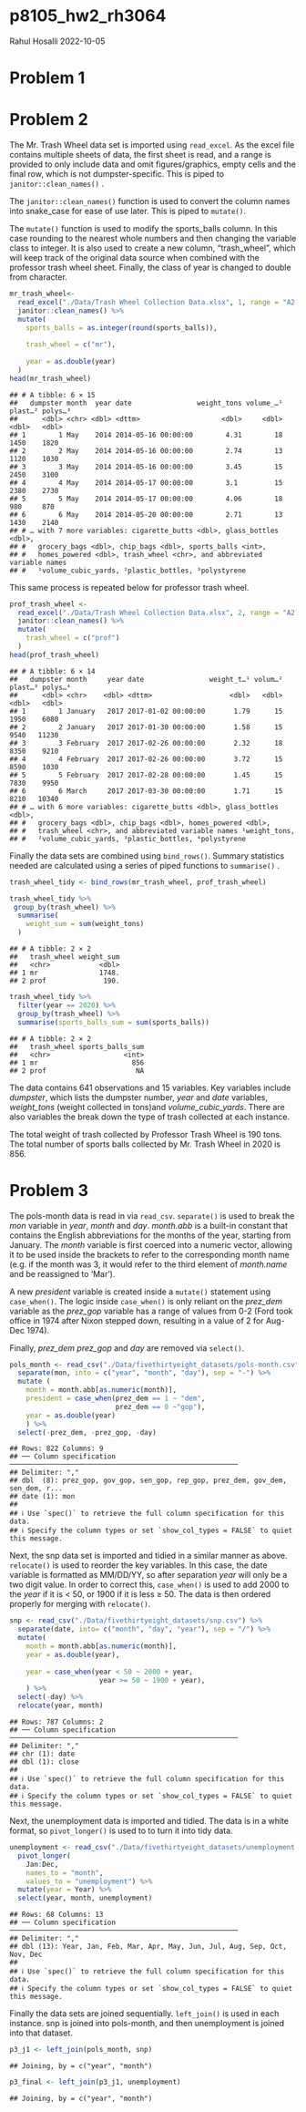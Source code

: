 p8105_hw2_rh3064
================
Rahul Hosalli
2022-10-05

# Problem 1

# Problem 2

The Mr. Trash Wheel data set is imported using `read_excel`. As the
excel file contains multiple sheets of data, the first sheet is read,
and a range is provided to only include data and omit figures/graphics,
empty cells and the final row, which is not dumpster-specific. This is
piped to `janitor::clean_names()` .

The `janitor::clean_names()` function is used to convert the column
names into snake_case for ease of use later. This is piped to
`mutate()`.

The `mutate()` function is used to modify the sports_balls column. In
this case rounding to the nearest whole numbers and then changing the
variable class to integer. It is also used to create a new column,
“trash_wheel”, which will keep track of the original data source when
combined with the professor trash wheel sheet. Finally, the class of
year is changed to double from character.

``` r
mr_trash_wheel<-
  read_excel("./Data/Trash Wheel Collection Data.xlsx", 1, range = "A2:N549") %>%
  janitor::clean_names() %>%
  mutate(
    sports_balls = as.integer(round(sports_balls)),
    
    trash_wheel = c("mr"),
    
    year = as.double(year)
  )
head(mr_trash_wheel)
```

    ## # A tibble: 6 × 15
    ##   dumpster month  year date                weight_tons volume_…¹ plast…² polys…³
    ##      <dbl> <chr> <dbl> <dttm>                    <dbl>     <dbl>   <dbl>   <dbl>
    ## 1        1 May    2014 2014-05-16 00:00:00        4.31        18    1450    1820
    ## 2        2 May    2014 2014-05-16 00:00:00        2.74        13    1120    1030
    ## 3        3 May    2014 2014-05-16 00:00:00        3.45        15    2450    3100
    ## 4        4 May    2014 2014-05-17 00:00:00        3.1         15    2380    2730
    ## 5        5 May    2014 2014-05-17 00:00:00        4.06        18     980     870
    ## 6        6 May    2014 2014-05-20 00:00:00        2.71        13    1430    2140
    ## # … with 7 more variables: cigarette_butts <dbl>, glass_bottles <dbl>,
    ## #   grocery_bags <dbl>, chip_bags <dbl>, sports_balls <int>,
    ## #   homes_powered <dbl>, trash_wheel <chr>, and abbreviated variable names
    ## #   ¹​volume_cubic_yards, ²​plastic_bottles, ³​polystyrene

This same process is repeated below for professor trash wheel.

``` r
prof_trash_wheel <-
  read_excel("./Data/Trash Wheel Collection Data.xlsx", 2, range = "A2:M96") %>%
  janitor::clean_names() %>%
  mutate(
    trash_wheel = c("prof")
  )
head(prof_trash_wheel)
```

    ## # A tibble: 6 × 14
    ##   dumpster month     year date                weight_t…¹ volum…² plast…³ polys…⁴
    ##      <dbl> <chr>    <dbl> <dttm>                   <dbl>   <dbl>   <dbl>   <dbl>
    ## 1        1 January   2017 2017-01-02 00:00:00       1.79      15    1950    6080
    ## 2        2 January   2017 2017-01-30 00:00:00       1.58      15    9540   11230
    ## 3        3 February  2017 2017-02-26 00:00:00       2.32      18    8350    9210
    ## 4        4 February  2017 2017-02-26 00:00:00       3.72      15    8590    1030
    ## 5        5 February  2017 2017-02-28 00:00:00       1.45      15    7830    9950
    ## 6        6 March     2017 2017-03-30 00:00:00       1.71      15    8210   10340
    ## # … with 6 more variables: cigarette_butts <dbl>, glass_bottles <dbl>,
    ## #   grocery_bags <dbl>, chip_bags <dbl>, homes_powered <dbl>,
    ## #   trash_wheel <chr>, and abbreviated variable names ¹​weight_tons,
    ## #   ²​volume_cubic_yards, ³​plastic_bottles, ⁴​polystyrene

Finally the data sets are combined using `bind_rows()`. Summary
statistics needed are calculated using a series of piped functions to
`summarise()` .

``` r
trash_wheel_tidy <- bind_rows(mr_trash_wheel, prof_trash_wheel)

trash_wheel_tidy %>% 
 group_by(trash_wheel) %>%
  summarise(
    weight_sum = sum(weight_tons)
  )
```

    ## # A tibble: 2 × 2
    ##   trash_wheel weight_sum
    ##   <chr>            <dbl>
    ## 1 mr               1748.
    ## 2 prof              190.

``` r
trash_wheel_tidy %>%
  filter(year == 2020) %>%
  group_by(trash_wheel) %>%
  summarise(sports_balls_sum = sum(sports_balls))
```

    ## # A tibble: 2 × 2
    ##   trash_wheel sports_balls_sum
    ##   <chr>                  <int>
    ## 1 mr                       856
    ## 2 prof                      NA

The data contains 641 observations and 15 variables. Key variables
include *dumpster*, which lists the dumpster number, *year* and *date*
variables, *weight_tons* (weight collected in tons)and
*volume_cubic_yards*. There are also variables the break down the type
of trash collected at each instance.

The total weight of trash collected by Professor Trash Wheel is 190
tons. The total number of sports balls collected by Mr. Trash Wheel in
2020 is 856.

# Problem 3

The pols-month data is read in via `read_csv`. `separate()` is used to
break the *mon* variable in *year*, *month* and *day*. *month.abb* is a
built-in constant that contains the English abbreviations for the months
of the year, starting from January. The *month* variable is first
coerced into a numeric vector, allowing it to be used inside the
brackets to refer to the corresponding month name (e.g. if the month was
3, it would refer to the third element of *month.name* and be reassigned
to ‘Mar’).

A new *president* variable is created inside a `mutate()` statement
using `case_when()`. The logic inside `case_when()` is only reliant on
the *prez_dem* variable as the *prez_gop* variable has a range of values
from 0-2 (Ford took office in 1974 after Nixon stepped down, resulting
in a value of 2 for Aug-Dec 1974).

Finally, *prez_dem* *prez_gop* and *day* are removed via `select()`.

``` r
pols_month <- read_csv("./Data/fivethirtyeight_datasets/pols-month.csv") %>%
  separate(mon, into = c("year", "month", "day"), sep = "-") %>%
  mutate (
    month = month.abb[as.numeric(month)],
    president = case_when(prez_dem == 1 ~ "dem",
                          prez_dem == 0 ~"gop"),
    year = as.double(year)
    ) %>%
  select(-prez_dem, -prez_gop, -day)
```

    ## Rows: 822 Columns: 9
    ## ── Column specification ────────────────────────────────────────────────────────
    ## Delimiter: ","
    ## dbl  (8): prez_gop, gov_gop, sen_gop, rep_gop, prez_dem, gov_dem, sen_dem, r...
    ## date (1): mon
    ## 
    ## ℹ Use `spec()` to retrieve the full column specification for this data.
    ## ℹ Specify the column types or set `show_col_types = FALSE` to quiet this message.

Next, the snp data set is imported and tidied in a similar manner as
above. `relocate()` is used to reorder the key variables. In this case,
the date variable is formatted as MM/DD/YY, so after separation *year*
will only be a two digit value. In order to correct this, `case_when()`
is used to add 2000 to the *year* if it is \< 50, or 1900 if it is less
≥ 50. The data is then ordered properly for merging with `relocate()`.

``` r
snp <- read_csv("./Data/fivethirtyeight_datasets/snp.csv") %>%
  separate(date, into= c("month", "day", "year"), sep = "/") %>%
  mutate(
    month = month.abb[as.numeric(month)],
    year = as.double(year),
    
    year = case_when(year < 50 ~ 2000 + year,
                      year >= 50 ~ 1900 + year),
    ) %>%
  select(-day) %>%
  relocate(year, month)
```

    ## Rows: 787 Columns: 2
    ## ── Column specification ────────────────────────────────────────────────────────
    ## Delimiter: ","
    ## chr (1): date
    ## dbl (1): close
    ## 
    ## ℹ Use `spec()` to retrieve the full column specification for this data.
    ## ℹ Specify the column types or set `show_col_types = FALSE` to quiet this message.

Next, the unemployment data is imported and tidied. The data is in a
white format, so `pivot_longer()` is used to to turn it into tidy data.

``` r
unemployment <- read_csv("./Data/fivethirtyeight_datasets/unemployment.csv") %>%
  pivot_longer(
    Jan:Dec,
    names_to = "month",
    values_to = "unemployment") %>%
  mutate(year = Year) %>%
  select(year, month, unemployment)
```

    ## Rows: 68 Columns: 13
    ## ── Column specification ────────────────────────────────────────────────────────
    ## Delimiter: ","
    ## dbl (13): Year, Jan, Feb, Mar, Apr, May, Jun, Jul, Aug, Sep, Oct, Nov, Dec
    ## 
    ## ℹ Use `spec()` to retrieve the full column specification for this data.
    ## ℹ Specify the column types or set `show_col_types = FALSE` to quiet this message.

Finally the data sets are joined sequentially. `left_join()` is used in
each instance. snp is joined into pols-month, and then unemployment is
joined into that dataset.

``` r
p3_j1 <- left_join(pols_month, snp)
```

    ## Joining, by = c("year", "month")

``` r
p3_final <- left_join(p3_j1, unemployment)
```

    ## Joining, by = c("year", "month")
